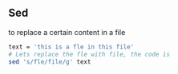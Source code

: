 ## Sed
to replace a certain content in a file
```bash
text = 'this is a fle in this file'
# Lets replace the fle with file, the code is
sed 's/fle/file/g' text
```
